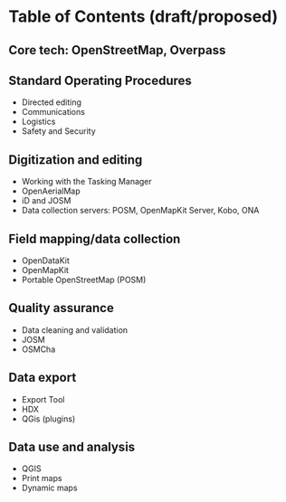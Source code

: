 # Table of Contents (draft/proposed)

## Core tech: OpenStreetMap, Overpass

## Standard Operating Procedures
* Directed editing
* Communications
* Logistics
* Safety and Security

## Digitization and editing
* Working with the Tasking Manager
* OpenAerialMap
* iD and JOSM
* Data collection servers: POSM, OpenMapKit Server, Kobo, ONA

## Field mapping/data collection
* OpenDataKit
* OpenMapKit
* Portable OpenStreetMap (POSM)

## Quality assurance
* Data cleaning and validation
* JOSM
* OSMCha

## Data export
* Export Tool
* HDX
* QGis (plugins)

## Data use and analysis
* QGIS
* Print maps
* Dynamic maps

